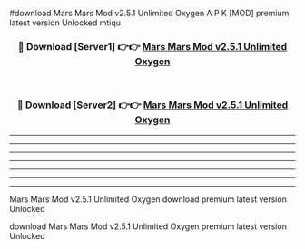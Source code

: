 #download Mars Mars Mod v2.5.1 Unlimited Oxygen A P K [MOD] premium latest version Unlocked mtiqu 



<div align="center">
<h3>🔴 Download [Server1] 👉👉 <a href="https://apkdownload3.web.app/">Mars Mars Mod v2.5.1 Unlimited Oxygen</a></h3><br>

<h3>🔴 Download [Server2] 👉👉 <a href="https://apkdownload3.web.app/">Mars Mars Mod v2.5.1 Unlimited Oxygen</a></h3>
</div>





----------------------------------------------------------

----------------------------------------------------------

----------------------------------------------------------

----------------------------------------------------------

----------------------------------------------------------

----------------------------------------------------------

----------------------------------------------------------

Mars Mars Mod v2.5.1 Unlimited Oxygen download premium latest version Unlocked

download Mars Mars Mod v2.5.1 Unlimited Oxygen premium latest version Unlocked
